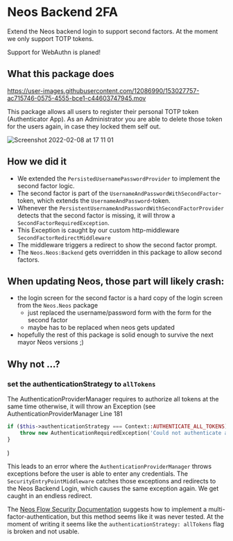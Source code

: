 # Neos Backend 2FA

Extend the Neos backend login to support second factors. At the moment we only support TOTP tokens.

Support for WebAuthn is planed!

## What this package does

https://user-images.githubusercontent.com/12086990/153027757-ac715746-0575-4555-bce1-c44603747945.mov

This package allows all users to register their personal TOTP token (Authenticator App). As an Administrator you are
able to delete those token for the users again, in case they locked them self out.

![Screenshot 2022-02-08 at 17 11 01](https://user-images.githubusercontent.com/12086990/153028043-93e9220e-cc22-4879-9edb-3e156c9accc8.png)

## How we did it

* We extended the `PersistedUsernamePasswordProvider` to implement the second factor logic.
* The second factor is part of the `UsernameAndPasswordWithSecondFactor`-token, which extends the `UsernameAndPassword`-token.
* Whenever the `PersistentUsernameAndPasswordWithSecondFactorProvider` detects that the second factor is missing, it will throw a `SecondFactorRequiredException`.
* This Exception is caught by our custom http-middleware `SecondFactorRedirectMiddleware`
* The middleware triggers a redirect to show the second factor prompt.
* The `Neos.Neos:Backend` gets overridden in this package to allow second factors.

## When updating Neos, those part will likely crash:

* the login screen for the second factor is a hard copy of the login screen from the `Neos.Neos` package
  * just replaced the username/password form with the form for the second factor
  * maybe has to be replaced when neos gets updated
* hopefully the rest of this package is solid enough to survive the next mayor Neos versions ;)

## Why not ...?

### set the authenticationStrategy to `allTokens`

The AuthenticationProviderManager requires to authorize all tokens at the same time otherwise, it will throw
an Exception (see AuthenticationProviderManager Line 181

```php
if ($this->authenticationStrategy === Context::AUTHENTICATE_ALL_TOKENS) {
    throw new AuthenticationRequiredException('Could not authenticate all tokens, but authenticationStrategy was set to "all".', 1222203912);
}
```
)

This leads to an error where the `AuthenticationProviderManager` throws exceptions before the user is able to enter any
credentials. The `SecurityEntryPointMiddleware` catches those exceptions and redirects to the Neos Backend Login, which
causes the same exception again. We get caught in an endless redirect.

The [Neos Flow Security Documentation](https://flowframework.readthedocs.io/en/stable/TheDefinitiveGuide/PartIII/Security.html#multi-factor-authentication-strategy)
suggests how to implement a multi-factor-authentication, but this method seems like it was never tested. At the moment of writing
it seems like the `authenticationStrategy: allTokens` flag is broken and not usable.
